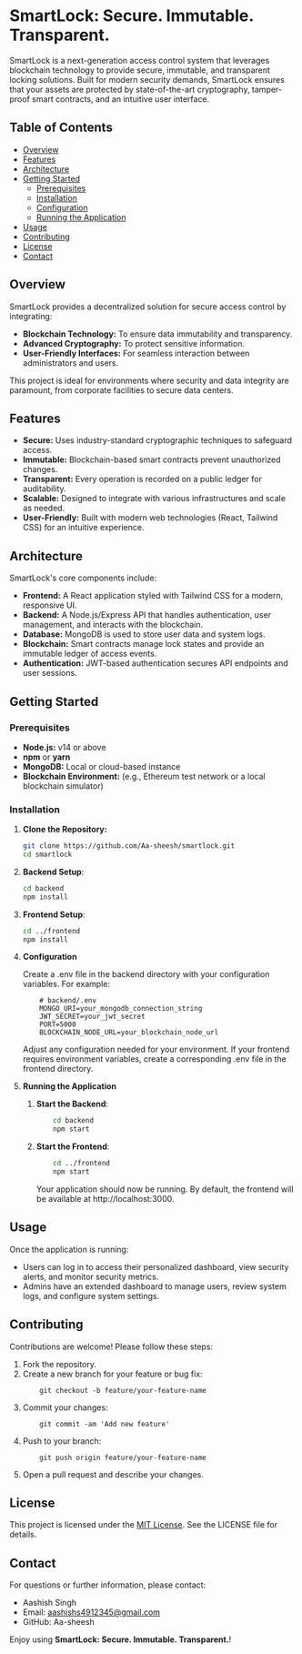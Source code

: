 # SmartLock: Secure. Immutable. Transparent.

SmartLock is a next-generation access control system that leverages blockchain technology to provide secure, immutable, and transparent locking solutions. Built for modern security demands, SmartLock ensures that your assets are protected by state-of-the-art cryptography, tamper-proof smart contracts, and an intuitive user interface.

## Table of Contents

- [Overview](#overview)
- [Features](#features)
- [Architecture](#architecture)
- [Getting Started](#getting-started)
  - [Prerequisites](#prerequisites)
  - [Installation](#installation)
  - [Configuration](#configuration)
  - [Running the Application](#running-the-application)
- [Usage](#usage)
- [Contributing](#contributing)
- [License](#license)
- [Contact](#contact)

## Overview

SmartLock provides a decentralized solution for secure access control by integrating:
- **Blockchain Technology:** To ensure data immutability and transparency.
- **Advanced Cryptography:** To protect sensitive information.
- **User-Friendly Interfaces:** For seamless interaction between administrators and users.

This project is ideal for environments where security and data integrity are paramount, from corporate facilities to secure data centers.

## Features

- **Secure:** Uses industry-standard cryptographic techniques to safeguard access.
- **Immutable:** Blockchain-based smart contracts prevent unauthorized changes.
- **Transparent:** Every operation is recorded on a public ledger for auditability.
- **Scalable:** Designed to integrate with various infrastructures and scale as needed.
- **User-Friendly:** Built with modern web technologies (React, Tailwind CSS) for an intuitive experience.

## Architecture

SmartLock's core components include:

- **Frontend:** A React application styled with Tailwind CSS for a modern, responsive UI.
- **Backend:** A Node.js/Express API that handles authentication, user management, and interacts with the blockchain.
- **Database:** MongoDB is used to store user data and system logs.
- **Blockchain:** Smart contracts manage lock states and provide an immutable ledger of access events.
- **Authentication:** JWT-based authentication secures API endpoints and user sessions.

## Getting Started

### Prerequisites

- **Node.js:** v14 or above
- **npm** or **yarn**
- **MongoDB:** Local or cloud-based instance
- **Blockchain Environment:** (e.g., Ethereum test network or a local blockchain simulator)

### Installation

1. **Clone the Repository:**

   ```bash
   git clone https://github.com/Aa-sheesh/smartlock.git
   cd smartlock
   ```
2. **Backend Setup**:
    ```bash
    cd backend
    npm install
    ```

3. **Frontend Setup**:
    ```bash
    cd ../frontend
    npm install
    ```
4. **Configuration**

    Create a .env file in the backend directory with your configuration variables. For example:

    ```.env
        # backend/.env
        MONGO_URI=your_mongodb_connection_string
        JWT_SECRET=your_jwt_secret
        PORT=5000
        BLOCKCHAIN_NODE_URL=your_blockchain_node_url
    ```
    Adjust any configuration needed for your environment. If your frontend requires environment variables, create a corresponding .env file in the frontend directory.

5. **Running the Application**
    1. **Start the Backend**:

        ```bash
            cd backend
            npm start
        ```
    2. **Start the Frontend**:

        ```bash
            cd ../frontend
            npm start
        ```
        Your application should now be running. By default, the frontend will be available at http://localhost:3000.

## Usage
Once the application is running:

- Users can log in to access their personalized dashboard, view security alerts, and monitor security metrics.
- Admins have an extended dashboard to manage users, review system logs, and configure system settings.

## Contributing

Contributions are welcome! Please follow these steps:

1. Fork the repository.
2. Create a new branch for your feature or bug fix:
    ```bas
        git checkout -b feature/your-feature-name
    ```
3. Commit your changes:
    ```bas
        git commit -am 'Add new feature'
    ```
4. Push to your branch:
    ```bas
        git push origin feature/your-feature-name
    ```
5. Open a pull request and describe your changes.

## License
This project is licensed under the [MIT License](./LICENSE). See the LICENSE file for details.

## Contact
For questions or further information, please contact:

- Aashish Singh
- Email: aashishs4912345@gmail.com
- GitHub: Aa-sheesh

Enjoy using **SmartLock: Secure. Immutable. Transparent.**!


